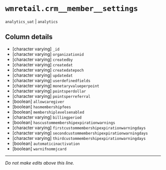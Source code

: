 # `wmretail.crm__member__settings`
`analytics_uat` | `analytics`

## Column details
* [character varying] `_id`
* [character varying] `organizationid`
* [character varying] `createdby`
* [character varying] `createdat`
* [character varying] `createdatepoch`
* [character varying] `updatedat`
* [character varying] `userdefinedfields`
* [character varying] `monetaryvalueperpoint`
* [character varying] `pointsperdollar`
* [character varying] `pointsperreferral`
* [boolean]   `allowcaregiver`
* [boolean]   `hasmembershipfees`
* [boolean]   `membershiplevelsenabled`
* [character varying] `billingperiod`
* [boolean]   `hascustommembershipexpirationwarnings`
* [character varying] `firstcustommembershipexpirationwarningdays`
* [character varying] `secondcustommembershipexpirationwarningdays`
* [character varying] `thirdcustommembershipexpirationwarningdays`
* [boolean]   `automaticinactivation`
* [boolean]   `warnifnommjcard`

-------------------------------------------------------------------------------
*Do not make edits above this line.*
